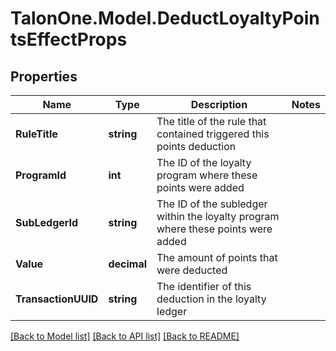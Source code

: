 
# TalonOne.Model.DeductLoyaltyPointsEffectProps

## Properties

Name | Type | Description | Notes
------------ | ------------- | ------------- | -------------
**RuleTitle** | **string** | The title of the rule that contained triggered this points deduction | 
**ProgramId** | **int** | The ID of the loyalty program where these points were added | 
**SubLedgerId** | **string** | The ID of the subledger within the loyalty program where these points were added | 
**Value** | **decimal** | The amount of points that were deducted | 
**TransactionUUID** | **string** | The identifier of this deduction in the loyalty ledger | 

[[Back to Model list]](../README.md#documentation-for-models)
[[Back to API list]](../README.md#documentation-for-api-endpoints)
[[Back to README]](../README.md)

